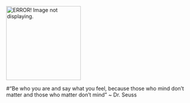 <img src="https://github.com/user-attachments/assets/89408d43-c146-41eb-a9a2-40af109c9145" width="200" height="200" alt="ERROR! Image not displaying."/>

#“Be who you are and say what you feel, because those who mind don’t matter and those who matter don’t mind” ~ Dr. Seuss
